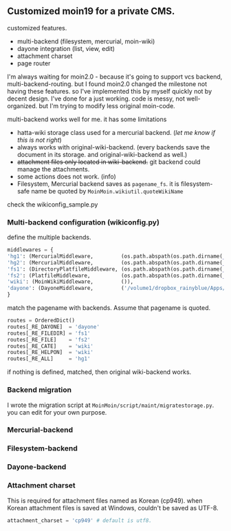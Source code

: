 ## Customized moin19 for a private CMS.

customized features.

- multi-backend (filesystem, mercurial, moin-wiki)
- dayone integration (list, view, edit)
- attachment charset
- page router

I'm always waiting for moin2.0 - because it's going to support vcs backend, multi-backend-routing. but I found moin2.0 changed the milestone not having these features. so I've implemented this by myself quickly not by decent design. I've done for a just working. code is messy, not well-organized. but I'm trying to modify less original moin-code.

multi-backend works well for me. it has some limitations

- hatta-wiki storage class used for a mercurial backend.  (*let me know if this is not right*)
- always works with original-wiki-backend. (every backends save the document in its storage. and original-wiki-backend as well.)
- ~~attachment files only located in wiki-backend.~~ git backend could manage the attachments.
- some actions does not work. (info)
- Filesystem, Mercurial backend saves as `pagename_fs`. it is filesystem-safe name be quoted by `MoinMoin.wikiutil.quoteWikiName`

check the wikiconfig_sample.py

### Multi-backend configuration (wikiconfig.py)

define the multiple backends.

```python
middlewares = {
'hg1': (MercurialMiddleware,         (os.path.abspath(os.path.dirname(__file__)) + '\moinhg1',)),
'hg2': (MercurialMiddleware,         (os.path.abspath(os.path.dirname(__file__)) + '\moinhg2',)),
'fs1': (DirectoryPlatfileMiddleware, (os.path.abspath(os.path.dirname(__file__)) + '\moindpl',)),
'fs2': (PlatfileMiddleware,          (os.path.abspath(os.path.dirname(__file__)) + '\moinpl',)),
'wiki': (MoinWikiMiddleware,         ()),
'dayone': (DayoneMiddleware,         ('/volume1/dropbox_rainyblue/Apps/Day One/Journal.dayone',)),
}
```

match the pagename with backends. Assume that pagename is quoted.

```python
routes = OrderedDict()
routes[_RE_DAYONE]  = 'dayone'
routes[_RE_FILEDIR] = 'fs1'
routes[_RE_FILE]    = 'fs2'
routes[_RE_CATE]    = 'wiki'
routes[_RE_HELPON]  = 'wiki'
routes[_RE_ALL]     = 'hg1'
```

if nothing is defined, matched, then original wiki-backend works.

### Backend migration

I wrote the migration script at `MoinMoin/script/maint/migratestorage.py`. you can edit for your own purpose.

### Mercurial-backend

### Filesystem-backend

### Dayone-backend

### Attachment charset

This is required for attachment files named as Korean (cp949). when Korean attachment files is saved at Windows, couldn't be saved as UTF-8.

```python
attachment_charset = 'cp949' # default is utf8.
```

